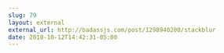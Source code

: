 ```yaml
---
slug: 79
layout: external
external_url: http://badassjs.com/post/1298940200/stackblur
date: 2010-10-12T14:42:31-05:00
---
```

